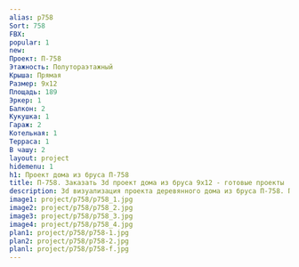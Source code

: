 ```yaml
---
alias: p758
Sort: 758
FBX: 
popular: 1
new: 
Проект: П-758
Этажность: Полутораэтажный
Крыша: Прямая
Размер: 9х12
Площадь: 189
Эркер: 1
Балкон: 2
Кукушка: 1
Гараж: 2
Котельная: 1
Терраса: 1
В чашу: 2
layout: project
hidemenu: 1
h1: Проект дома из бруса П-758
title: П-758. Заказать 3d проект дома из бруса 9х12 - готовые проекты
description: 3d визуализация проекта деревянного дома из бруса П-758. Площадь 189 м2, размер 9х12. Вы можете внести любые изменения в проект.
image1: project/p758/p758_1.jpg
image2: project/p758/p758_2.jpg
image3: project/p758/p758_3.jpg
image4: project/p758/p758_4.jpg
plan1: project/p758/p758-1.jpg
plan2: project/p758/p758-2.jpg
planl: project/p758/p758-f.jpg
---
```

